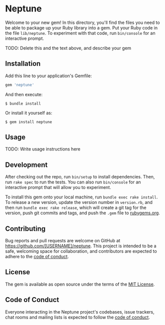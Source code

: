 # Neptune

Welcome to your new gem! In this directory, you'll find the files you need to be able to package up your Ruby library into a gem. Put your Ruby code in the file `lib/neptune`. To experiment with that code, run `bin/console` for an interactive prompt.

TODO: Delete this and the text above, and describe your gem

## Installation

Add this line to your application's Gemfile:

```ruby
gem 'neptune'
```

And then execute:

    $ bundle install

Or install it yourself as:

    $ gem install neptune

## Usage

TODO: Write usage instructions here

## Development

After checking out the repo, run `bin/setup` to install dependencies. Then, run `rake spec` to run the tests. You can also run `bin/console` for an interactive prompt that will allow you to experiment.

To install this gem onto your local machine, run `bundle exec rake install`. To release a new version, update the version number in `version.rb`, and then run `bundle exec rake release`, which will create a git tag for the version, push git commits and tags, and push the `.gem` file to [rubygems.org](https://rubygems.org).

## Contributing

Bug reports and pull requests are welcome on GitHub at https://github.com/[USERNAME]/neptune. This project is intended to be a safe, welcoming space for collaboration, and contributors are expected to adhere to the [code of conduct](https://github.com/[USERNAME]/neptune/blob/master/CODE_OF_CONDUCT.md).


## License

The gem is available as open source under the terms of the [MIT License](https://opensource.org/licenses/MIT).

## Code of Conduct

Everyone interacting in the Neptune project's codebases, issue trackers, chat rooms and mailing lists is expected to follow the [code of conduct](https://github.com/[USERNAME]/neptune/blob/master/CODE_OF_CONDUCT.md).
